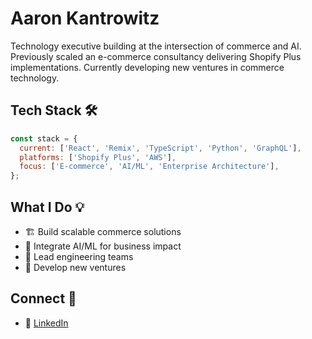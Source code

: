 # Aaron Kantrowitz

Technology executive building at the intersection of commerce and AI. Previously scaled an e-commerce consultancy delivering Shopify Plus implementations. Currently developing new ventures in commerce technology.

## Tech Stack 🛠️

```javascript
const stack = {
  current: ['React', 'Remix', 'TypeScript', 'Python', 'GraphQL'],
  platforms: ['Shopify Plus', 'AWS'],
  focus: ['E-commerce', 'AI/ML', 'Enterprise Architecture'],
};
```

## What I Do 💡

- 🏗️ Build scalable commerce solutions
- 🤖 Integrate AI/ML for business impact
- 👥 Lead engineering teams
- 🌱 Develop new ventures

## Connect 🤝

- 💼 [LinkedIn](https://linkedin.com/in/aaronkantrowitz)
